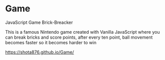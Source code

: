 # Game
JavaScript Game Brick-Breacker

This is a famous Nintendo game created with Vanilla JavaScript where you can break bricks and score points,
after every ten point, ball movement becomes faster so it becomes harder to win

https://shota876.github.io/Game/
